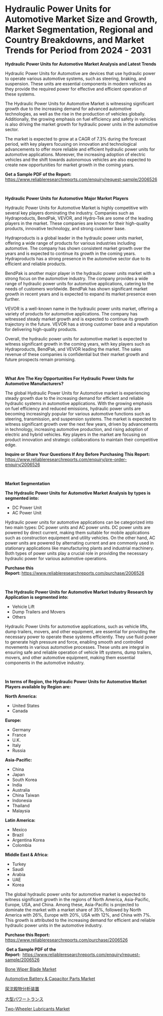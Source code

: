 <p><h1>Hydraulic Power Units for Automotive Market Size and Growth, Market Segmentation, Regional and Country Breakdowns, and Market Trends for Period from 2024 -  2031</h1></p><p><strong>Hydraulic Power Units for Automotive Market Analysis and Latest Trends</strong></p>
<p><p>Hydraulic Power Units for Automotive are devices that use hydraulic power to operate various automotive systems, such as steering, braking, and suspension. These units are essential components in modern vehicles as they provide the required power for effective and efficient operation of these systems.</p><p>The Hydraulic Power Units for Automotive Market is witnessing significant growth due to the increasing demand for advanced automotive technologies, as well as the rise in the production of vehicles globally. Additionally, the growing emphasis on fuel efficiency and safety in vehicles is also driving the market growth for hydraulic power units in the automotive sector.</p><p>The market is expected to grow at a CAGR of 7.3% during the forecast period, with key players focusing on innovation and technological advancements to offer more reliable and efficient hydraulic power units for automotive applications. Moreover, the increasing adoption of electric vehicles and the shift towards autonomous vehicles are also expected to create new opportunities for market growth in the coming years.</p></p>
<p><strong>Get a Sample PDF of the Report:&nbsp;</strong> <a href="https://www.reliableresearchreports.com/enquiry/request-sample/2006526">https://www.reliableresearchreports.com/enquiry/request-sample/2006526</a></p>
<p>&nbsp;</p>
<p><strong>Hydraulic Power Units for Automotive Major Market Players</strong></p>
<p><p>Hydraulic Power Units for Automotive Market is highly competitive with several key players dominating the industry. Companies such as Hydraproducts, BendPak, VEVOR, and Hydro-Tek are some of the leading players in the market. These companies are known for their high-quality products, innovative technology, and strong customer base.</p><p>Hydraproducts is a global leader in the hydraulic power units market, offering a wide range of products for various industries including automotive. The company has shown consistent market growth over the years and is expected to continue its growth in the coming years. Hydraproducts has a strong presence in the automotive sector due to its efficient and reliable products.</p><p>BendPak is another major player in the hydraulic power units market with a strong focus on the automotive industry. The company provides a wide range of hydraulic power units for automotive applications, catering to the needs of customers worldwide. BendPak has shown significant market growth in recent years and is expected to expand its market presence even further.</p><p>VEVOR is a well-known name in the hydraulic power units market, offering a variety of products for automotive applications. The company has witnessed steady market growth and is expected to continue its growth trajectory in the future. VEVOR has a strong customer base and a reputation for delivering high-quality products.</p><p>Overall, the hydraulic power units for automotive market is expected to witness significant growth in the coming years, with key players such as Hydraproducts, BendPak, and VEVOR leading the market. The sales revenue of these companies is confidential but their market growth and future prospects remain promising.</p></p>
<p>&nbsp;</p>
<p><strong>What Are The Key Opportunities For Hydraulic Power Units for Automotive Manufacturers?</strong></p>
<p><p>The global Hydraulic Power Units for Automotive market is experiencing steady growth due to the increasing demand for efficient and reliable hydraulic systems in automotive applications. With the growing emphasis on fuel efficiency and reduced emissions, hydraulic power units are becoming increasingly popular for various automotive functions such as steering, transmission, and suspension systems. The market is expected to witness significant growth over the next few years, driven by advancements in technology, increasing automotive production, and rising adoption of electric and hybrid vehicles. Key players in the market are focusing on product innovation and strategic collaborations to maintain their competitive edge.</p></p>
<p><strong>Inquire or Share Your Questions If Any Before Purchasing This Report:</strong> <a href="https://www.reliableresearchreports.com/enquiry/pre-order-enquiry/2006526">https://www.reliableresearchreports.com/enquiry/pre-order-enquiry/2006526</a></p>
<p>&nbsp;</p>
<p><strong>Market Segmentation</strong></p>
<p><strong>The Hydraulic Power Units for Automotive Market Analysis by types is segmented into:</strong></p>
<p><ul><li>DC Power Unit</li><li>AC Power Unit</li></ul></p>
<p><p>Hydraulic power units for automotive applications can be categorized into two main types: DC power units and AC power units. DC power units are powered by direct current, making them suitable for mobile applications such as construction equipment and utility vehicles. On the other hand, AC power units are powered by alternating current and are commonly used in stationary applications like manufacturing plants and industrial machinery. Both types of power units play a crucial role in providing the necessary hydraulic power for various automotive operations.</p></p>
<p><strong>Purchase this Report:&nbsp;</strong><a href="https://www.reliableresearchreports.com/purchase/2006526">https://www.reliableresearchreports.com/purchase/2006526</a></p>
<p>&nbsp;</p>
<p><strong>The Hydraulic Power Units for Automotive Market Industry Research by Application is segmented into:</strong></p>
<p><ul><li>Vehicle Lift</li><li>Dump Trailers and Movers</li><li>Others</li></ul></p>
<p><p>Hydraulic Power Units for automotive applications, such as vehicle lifts, dump trailers, movers, and other equipment, are essential for providing the necessary power to operate these systems efficiently. They use fluid power to generate high pressure and force, enabling smooth and controlled movements in various automotive processes. These units are integral in ensuring safe and reliable operation of vehicle lift systems, dump trailers, movers, and other automotive equipment, making them essential components in the automotive industry.</p></p>
<p>&nbsp;</p>
<p><strong>In terms of Region, the Hydraulic Power Units for Automotive Market Players available by Region are:</strong></p>
<p>
    <p> <strong> North America: </strong>
        <ul>
            <li>United States</li>
            <li>Canada</li>
        </ul>
        </p> 
    <p> <strong> Europe: </strong>
        <ul>
            <li>Germany</li>
            <li>France</li>
            <li>U.K.</li>
            <li>Italy</li>
            <li>Russia</li>
        </ul>
        </p> 
    <p> <strong> Asia-Pacific: </strong>
        <ul>
            <li>China</li>
            <li>Japan</li>
            <li>South Korea</li>
            <li>India</li>
            <li>Australia</li>
            <li>China Taiwan</li>
            <li>Indonesia</li>
            <li>Thailand</li>
            <li>Malaysia</li>
        </ul>
        </p> 
    <p> <strong> Latin America: </strong>
        <ul>
            <li>Mexico</li>
            <li>Brazil</li>
            <li>Argentina Korea</li>
            <li>Colombia</li>
        </ul>
        </p> 
    <p> <strong> Middle East & Africa: </strong>
        <ul>
            <li>Turkey</li>
            <li>Saudi</li>
            <li>Arabia</li>
            <li>UAE</li>
            <li>Korea</li>
        </ul>
    </p>
    </p>
<p><p>The global hydraulic power units for automotive market is expected to witness significant growth in the regions of North America, Asia-Pacific, Europe, USA, and China. Among these, Asia-Pacific is projected to dominate the market with a market share of 35%, followed by North America with 26%, Europe with 20%, USA with 12%, and China with 7%. This growth is attributed to the increasing demand for efficient and reliable hydraulic power units in the automotive industry.</p></p>
<p><strong>Purchase this Report: </strong><a href="https://www.reliableresearchreports.com/purchase/2006526">https://www.reliableresearchreports.com/purchase/2006526</a></p>
<p>&nbsp;<strong>Get a Sample PDF of the Report:&nbsp;&nbsp;</strong><a href="https://www.reliableresearchreports.com/enquiry/request-sample/2006526">https://www.reliableresearchreports.com/enquiry/request-sample/2006526</a></p>
<p><strong></strong></p>
<p><p><a href="https://github.com/derrinmiltonellis35gcl/Market-Research-Report-List-1/blob/main/bone-wiper-blade-market.md">Bone Wiper Blade Market</a></p><p><a href="https://github.com/Chiragrp22/Market-Research-Report-List-3/blob/main/automotive-battery-capacitor-parts-market.md">Automotive Battery & Capacitor Parts Market</a></p><p><a href="https://medium.com/@dx0328/%E5%B0%BF%E6%B2%88%E6%B8%A3%E5%88%86%E6%9E%90%E5%99%A8%E5%B8%82%E5%A0%B4%E5%88%86%E6%9E%90-%E5%85%B6cagr-%E5%B8%82%E5%A0%B4%E5%88%86%E5%89%B2%E5%92%8C%E5%85%A8%E7%90%83%E8%A1%8C%E6%A5%AD%E6%A6%82%E6%B3%81-2c28cdb6d899">尿沈殿物分析装置</a></p><p><a href="https://github.com/hwbcz413288296/Market-Research-Report-List-1/blob/main/4546334189244.md">大型パワートランス</a></p><p><a href="https://forested-sushi-9b0.notion.site/Two-Wheeler-Lubricants-Market-Offers-Provide-Insightful-Data-for-the-Time-Period-from-2024-to-2031-a-5a6d694f1221484bb5bc9cc9bb2c989d">Two-Wheeler Lubricants Market</a></p></p>